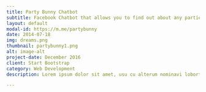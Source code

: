 ```yaml
---
title: Party Bunny Chatbot
subtitle: Facebook Chatbot that allows you to find out about any parties that happen in Dubai. <a href="https://m.me/partybunny">m.me/partybunny</a>
layout: default
modal-id: https://m.me/partybunny
date: 2014-07-18
img: dreams.png
thumbnail: partybunny1.png
alt: image-alt
project-date: December 2016
client: Start Bootstrap
category: Web Development
description: Lorem ipsum dolor sit amet, usu cu alterum nominavi lobortis. At duo novum diceret. Tantas apeirian vix et, usu sanctus postulant inciderint ut, populo diceret necessitatibus in vim. Cu eum dicam feugiat noluisse.

---
```

